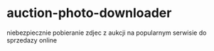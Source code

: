 # auction-photo-downloader
niebezpiecznie pobieranie zdjec z aukcji na popularnym serwisie do sprzedazy online
